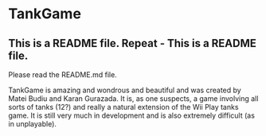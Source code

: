 # TankGame
## This is a README file. Repeat - This is a README file.
Please read the README.md file.

TankGame is amazing and wondrous and beautiful and was created by Matei Budiu and Karan Gurazada.
It is, as one suspects, a game involving all sorts of tanks (12?) and really a natural extension of the Wii Play tanks game.
It is still very much in development and is also extremely difficult (as in unplayable).

